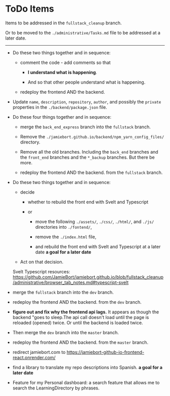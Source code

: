 # ToDo Items

Items to be addressed in the `fullstack_cleanup` branch.

Or to be moved to the `./administrative/Tasks.md` file to be addressed at a later date.

---

- Do these two things together and in sequence:

  - comment the code - add comments so that

    - **I understand what is happening**.

    - And so that other people understand what is happening.

  - redeploy the frontend AND the backend.

- Update `name`, `description`, `repository`, `author`, and possibly the `private` properties in the `./backend/package.json` file.

- Do these four things together and in sequence:

  - merge the `back_end_express` branch into the `fullstack` branch.

  - Remove the `./jamiebort.github.io/backend/npm_yarn_config_files/` directory.

  - Remove all the old branches. Including the `back_end` branches and the `front_end` branches and the `*_backup` branches. But there be more.

  - redeploy the frontend AND the backend. from the `fullstack` branch.

- Do these two things together and in sequence:

  - decide

    - whether to rebuild the front end with Svelt and Typescript

    - or

      - move the following `./assets/`, `./css/`, `./html/`, and `./js/` directories into `./fontend/`,

      - remove the `./index.html` file,

      - and rebuild the front end with Svelt and Typescript at a later date **a goal for a later date**

  - Act on that decision.

  Svelt Typescript resources: https://github.com/JamieBort/jamiebort.github.io/blob/fullstack_cleanup/administrative/browser_tab_notes.md#typescript-svelt

- merge the `fullstack` branch into the `dev` branch.

- redeploy the frontend AND the backend. from the `dev` branch.

- **figure out and fix why the frontend api lags.** It appears as though the backend "goes to sleep.The api call doesn't load until the page is reloaded (opened) twice. Or until the backend is loaded twice.

- Then merge the `dev` branch into the `master` branch.

- redeploy the frontend AND the backend. from the `master` branch.

- redirect jamiebort.com to https://jamiebort-github-io-frontend-react.onrender.com/

- find a library to translate my repo descriptions into Spanish. **a goal for a later date**

- Feature for my Personal dashboard: a search feature that allows me to search the LearningDirectory by phrases.

